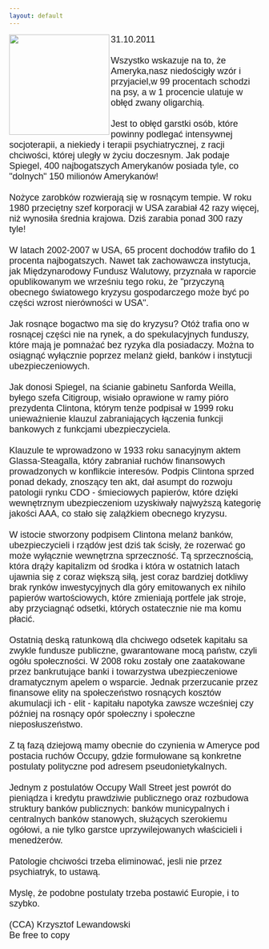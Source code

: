 ```yaml
---
layout: default
---
```

<img src="{{site.baseurl}}\articles\pictures\465.followthemoney.jpg"  align="left" width="200"><!--84--><p style="margin: 0px 0px 18px; font-size: 18px; font-family: Helvetica;">
31.10.2011<br><br>Wszystko wskazuje na to, że Ameryka,nasz niedościgły wzór i przyjaciel,w 99 procentach schodzi na psy, a w 1 procencie ulatuje w obłęd zwany oligarchią. <br><br>Jest to obłęd garstki osób, które powinny podlegać intensywnej socjoterapii, a niekiedy i terapii psychiatrycznej, z racji chciwości, której uległy w życiu doczesnym. Jak podaje Spiegel, 400 najbogatszych Amerykanów posiada tyle, co "dolnych" 150 milionów Amerykanów!<br><br>Nożyce zarobków rozwierają się w rosnącym tempie. W roku 1980 przeciętny szef korporacji w USA zarabiał 42 razy więcej, niż wynosiła średnia krajowa. Dziś zarabia ponad 300 razy tyle!<br><br>W latach 2002-2007 w USA,  65 procent dochodów trafiło do 1 procenta najbogatszych. Nawet tak zachowawcza instytucja, jak Międzynarodowy Fundusz Walutowy, przyznała w raporcie opublikowanym we wrześniu tego roku, że "przyczyną obecnego światowego kryzysu gospodarczego może być po części wzrost nierówności w USA".<br><br>Jak rosnące bogactwo ma się do kryzysu? Otóż trafia ono w rosnącej części nie na rynek, a do spekulacyjnych funduszy, które mają je pomnażać bez ryzyka dla posiadaczy. Można to osiągnąć wyłącznie poprzez melanż giełd, banków i instytucji ubezpieczeniowych. <br><br>Jak donosi Spiegel, na ścianie gabinetu Sanforda Weilla, byłego szefa Citigroup, wisiało oprawione w ramy pióro prezydenta Clintona, którym tenże podpisał w 1999 roku unieważnienie klauzul zabraniających łączenia funkcji bankowych z funkcjami ubezpieczyciela. <br><br>Klauzule te wprowadzono w 1933 roku sanacyjnym aktem Glassa-Steagalla, który zabraniał ruchów finansowych prowadzonych w konflikcie interesów. Podpis Clintona sprzed ponad dekady, znoszący ten akt, dał asumpt do rozwoju patologii rynku CDO - śmieciowych papierów, które dzięki wewnętrznym ubezpieczeniom uzyskiwały najwyższą kategorię jakości AAA, co stało się zalążkiem obecnego kryzysu.<br><br>W istocie stworzony podpisem Clintona melanż banków, ubezpieczycieli i rządów jest dziś tak ścisły, że rozerwać go może wyłącznie wewnętrzna sprzeczność. Tą sprzecznością, która drąży kapitalizm od środka i która w ostatnich latach ujawnia się z coraz większą siłą, jest coraz bardziej dotkliwy brak rynków inwestycyjnych dla góry emitowanych ex nihilo papierów wartościowych, które zmieniają portfele jak stroje, aby przyciagnąć odsetki, których ostatecznie nie ma komu płacić. <br><br>Ostatnią deską ratunkową dla chciwego odsetek kapitału sa zwykle fundusze publiczne, gwarantowane mocą państw, czyli ogółu społeczności. W 2008 roku zostały one zaatakowane przez bankrutujące banki i towarzystwa ubezpieczeniowe dramatycznym apelem o wsparcie. Jednak przerzucanie przez finansowe elity na społeczeństwo rosnących kosztów akumulacji ich - elit - kapitału napotyka zawsze wcześniej czy później na rosnący opór społeczny i społeczne nieposłuszeństwo.<br><br>Z tą fazą dziejową mamy obecnie do czynienia w Ameryce pod postacia ruchów Occupy, gdzie formułowane są konkretne postulaty polityczne pod adresem pseudonietykalnych. <br><br>Jednym z postulatów Occupy Wall Street jest powrót do pieniądza i kredytu prawdziwie publicznego oraz rozbudowa struktury banków publicznych: banków municypalnych i centralnych banków stanowych, służących szerokiemu ogółowi, a nie tylko garstce uprzywilejowanych właścicieli i menedżerów.<br><br>Patologie chciwości trzeba eliminować, jesli nie przez psychiatryk, to ustawą.<br><br>Myslę, że podobne postulaty trzeba postawić Europie, i to szybko.<br><br>(CCA) Krzysztof Lewandowski<br>Be free to copy<br><br><br><br><br></p>